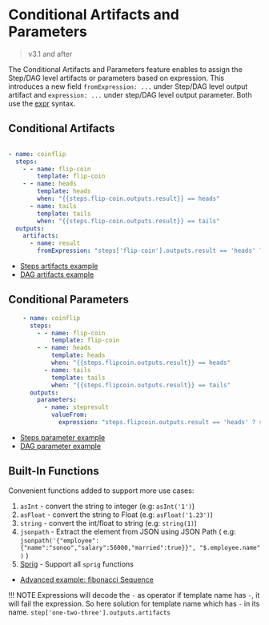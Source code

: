 # Conditional Artifacts and Parameters

> v3.1 and after

The Conditional Artifacts and Parameters feature enables to assign the Step/DAG level artifacts or parameters based on
expression. This introduces a new field `fromExpression: ...` under Step/DAG level output artifact and `expression: ...`
under step/DAG level output parameter. Both use the
[expr](https://github.com/antonmedv/expr/blob/master/docs/Language-Definition.md) syntax.

## Conditional Artifacts

```yaml

- name: coinflip
  steps:
    - - name: flip-coin
        template: flip-coin
    - - name: heads
        template: heads
        when: "{{steps.flip-coin.outputs.result}} == heads"
      - name: tails
        template: tails
        when: "{{steps.flip-coin.outputs.result}} == tails"
  outputs:
    artifacts:
      - name: result
        fromExpression: "steps['flip-coin'].outputs.result == 'heads' ? steps.heads.outputs.artifacts.headsresult : steps.tails.outputs.artifacts.tailsresult"

```

* [Steps artifacts example](https://raw.githubusercontent.com/argoproj/argo-workflows/master/examples/conditional-artifacts.yaml)
* [DAG artifacts example](https://raw.githubusercontent.com/argoproj/argo-workflows/master/examples/dag-conditional-artifacts.yaml)

## Conditional Parameters

```yaml
    - name: coinflip
      steps:
        - - name: flip-coin
            template: flip-coin
        - - name: heads
            template: heads
            when: "{{steps.flipcoin.outputs.result}} == heads"
          - name: tails
            template: tails
            when: "{{steps.flipcoin.outputs.result}} == tails"
      outputs:
        parameters:
          - name: stepresult
            valueFrom:
              expression: "steps.flipcoin.outputs.result == 'heads' ? steps.heads.outputs.result : steps.tails.outputs.result"
```

* [Steps parameter example](https://raw.githubusercontent.com/argoproj/argo-workflows/master/examples/conditional-parameters.yaml)
* [DAG parameter example](https://raw.githubusercontent.com/argoproj/argo-workflows/master/examples/dag-conditional-parameters.yaml)

## Built-In Functions

Convenient functions added to support more use cases:

1. `asInt`    - convert the string to integer (e.g: `asInt('1')`)
2. `asFloat`  - convert the string to Float (e.g: `asFloat('1.23')`)
3. `string`   - convert the int/float to string (e.g: `string(1)`)
4. `jsonpath` - Extract the element from JSON using JSON Path (
   e.g: `jsonpath('{"employee":{"name":"sonoo","salary":56000,"married":true}}", "$.employee.name" )` )
5. [Sprig](http://masterminds.github.io/sprig/) - Support all `sprig` functions

* [Advanced example: fibonacci Sequence](https://raw.githubusercontent.com/argoproj/argo-workflows/master/examples/fibonacci-seq-conditional-param.yaml)

!!! NOTE
    Expressions will decode the `-` as operator if template name has `-`, it will fail the expression. So here solution
    for template name which has `-` in its name. `step['one-two-three'].outputs.artifacts`
